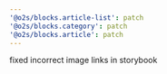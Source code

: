 ```yaml
---
'@o2s/blocks.article-list': patch
'@o2s/blocks.category': patch
'@o2s/blocks.article': patch
---
```


fixed incorrect image links in storybook
